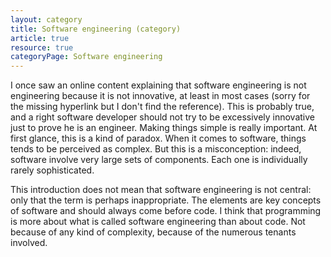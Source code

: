 ```yaml
---
layout: category
title: Software engineering (category)
article: true
resource: true
categoryPage: Software engineering
---
```

<div>
<p>
I once saw an online content explaining that software engineering is not engineering because it is not innovative, at least in most cases (sorry for the missing hyperlink but I don't find the reference). This is probably true, and a right software developer should not try to be excessively innovative just to prove he is an engineer. Making things simple is really important. At first glance, this is a kind of paradox. When it comes to software, things tends to be perceived as complex. But this is a misconception: indeed, software involve very large sets of components. Each one is individually rarely sophisticated.
</p>
<p>
This introduction does not mean that software engineering is not central: only that the term is perhaps inappropriate. The elements are key concepts of software and should always come before code. I think that programming is more about what is called software engineering than about code. Not because of any kind of complexity, because of the numerous tenants involved.
</p>
</div>